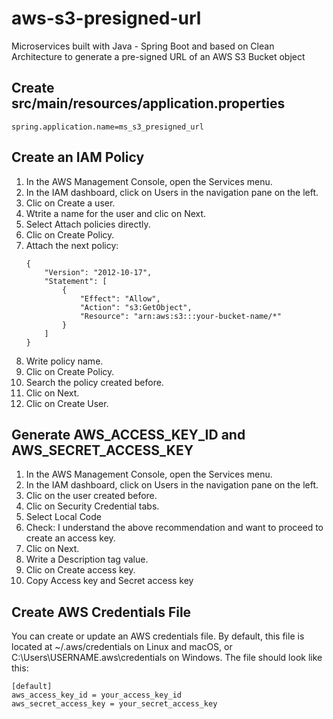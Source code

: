 # aws-s3-presigned-url
Microservices built with Java - Spring Boot and based on Clean Architecture to generate a pre-signed URL of an AWS S3 Bucket object

## Create src/main/resources/application.properties
```
spring.application.name=ms_s3_presigned_url
```

## Create an IAM Policy
1. In the AWS Management Console, open the Services menu.
2. In the IAM dashboard, click on Users in the navigation pane on the left.
3. Clic on Create a user.
4. Wtrite a name for the user and clic on Next.
5. Select Attach policies directly.
6. Clic on Create Policy.
7. Attach the next policy:
    ```
    {
        "Version": "2012-10-17",
        "Statement": [
            {
                "Effect": "Allow",
                "Action": "s3:GetObject",
                "Resource": "arn:aws:s3:::your-bucket-name/*"
            }
        ]
    }
    ```
8. Write policy name.
9. Clic on Create Policy.
10. Search the policy created before.
11. Clic on Next.
12. Clic on Create User.

## Generate AWS_ACCESS_KEY_ID and AWS_SECRET_ACCESS_KEY
1. In the AWS Management Console, open the Services menu.
2. In the IAM dashboard, click on Users in the navigation pane on the left.
3. Clic on the user created before.
4. Clic on Security Credential tabs.
5. Select Local Code
6. Check: I understand the above recommendation and want to proceed to create an access key.
7. Clic on Next.
8. Write a Description tag value.
9. Clic on Create access key.
10. Copy Access key and Secret access key

## Create AWS Credentials File
You can create or update an AWS credentials file. By default, this file is located at ~/.aws/credentials on Linux and macOS, or C:\Users\USERNAME\.aws\credentials on Windows. The file should look like this:
```
[default]
aws_access_key_id = your_access_key_id
aws_secret_access_key = your_secret_access_key
```